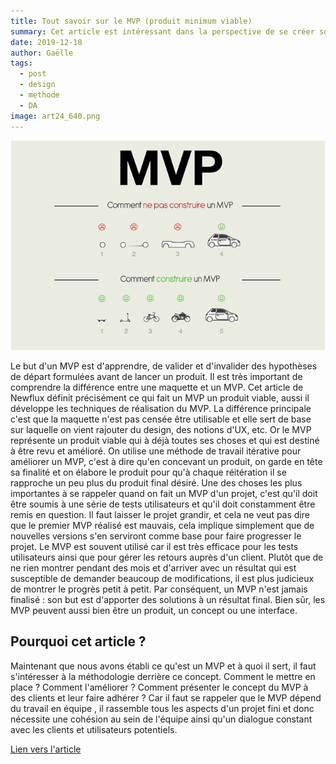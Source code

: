 ```yaml
---
title: Tout savoir sur le MVP (produit minimum viable)
summary: Cet article est intéressant dans la perspective de se créer son propre site, on comprend mieux la situation des différents types de charges.
date: 2019-12-18
author: Gaëlle
tags:
  - post
  - design
  - methode
  - DA
image: art24_640.png
---
```


![image de wireframe](/static/img/art24_640.png)

Le but d'un MVP est d'apprendre, de valider et d'invalider des hypothèses de départ formulées avant de lancer un produit. Il est très important de comprendre la différence entre une maquette et un MVP. Cet article de Newflux définit précisément ce qui fait un MVP un produit viable, aussi il développe les techniques de réalisation du MVP.
La différence principale c'est que la maquette n'est pas censée être utilisable et elle sert de base sur laquelle on vient rajouter du design, des notions d'UX, etc. Or le MVP représente un produit viable qui à déjà toutes ses choses et qui est destiné à être revu et amélioré. On utilise une méthode de travail itérative pour améliorer un MVP, c'est à dire qu'en concevant un produit, on garde en tête sa finalité et on élabore le produit pour qu'à chaque réitération il se rapproche un peu plus du produit final désiré.
Une des choses les plus importantes à se rappeler quand on fait un MVP d'un projet, c'est qu'il doit être soumis à une série de tests utilisateurs et qu'il doit constamment être remis en question. Il faut laisser le projet grandir, et cela ne veut pas dire que le premier MVP réalisé est mauvais, cela implique simplement que de nouvelles versions s'en serviront comme base pour faire progresser le projet.
Le MVP est souvent utilisé car il est très efficace pour les tests utilisateurs ainsi que pour gérer les retours auprès d'un client. Plutôt que de ne rien montrer pendant des mois et d'arriver avec un résultat qui est susceptible de demander beaucoup de modifications, il est plus judicieux de montrer le progrès petit à petit. Par conséquent, un MVP n'est jamais finalisé : son but est d'apporter des solutions à un résultat final.
Bien sûr, les MVP peuvent aussi bien être un produit, un concept ou une interface.
## Pourquoi cet article ?
Maintenant que nous avons établi ce qu'est un MVP et à quoi il sert, il faut s'intéresser à la méthodologie derrière ce concept. Comment le mettre en place ? Comment l'améliorer ? Comment présenter le concept du MVP à des clients et leur faire adhérer ? Car il faut se rappeler que le MVP dépend du travail en équipe , il rassemble tous les aspects d'un projet fini et donc nécessite une cohésion au sein de l'équipe ainsi qu'un dialogue constant avec les clients et utilisateurs potentiels.

[Lien vers l'article](https://newflux.fr/2015/06/30/principe-et-fonctionnement-dun-produit-minimum-viable-mvp/)
